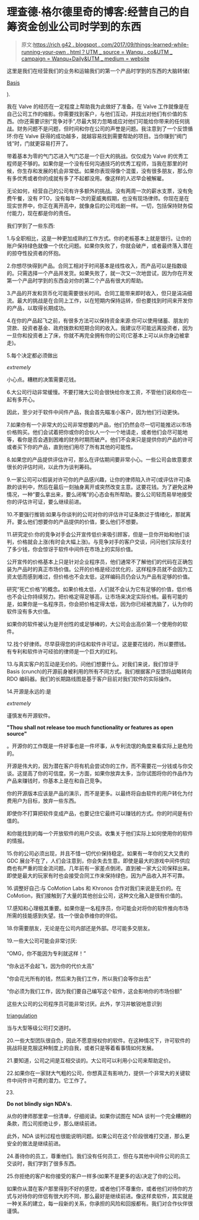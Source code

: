 # 理查德·格尔德里奇的博客:经营自己的自筹资金创业公司时学到的东西

> 原文:[https://rich g42 . blogspot . com/2017/09/things-learned-while-running-your-own . html？UTM _ source = Wanqu . co&UTM _ campaign = Wanqu+Daily&UTM _ medium = website](https://richg42.blogspot.com/2017/09/things-learned-while-running-your-own.html?utm_source=wanqu.co&utm_campaign=Wanqu+Daily&utm_medium=website)

这里是我们在经营我们的业务和运输我们的第一个产品时学到的东西的大脑转储(

[Basis](http://www.binomial.info/)

).

我在 Valve 的经历在一定程度上帮助我为此做好了准备。在 Valve 工作就像是在自己公司工作的缩影。你需要找到客户，与他们互动，并找出对他们有价值的东西。(你还需要识别“竞争对手”,尽最大努力忽略或应对他们可能给你带来的任何挑战。财务问题不是问题，但时间和你在公司的声誉是问题。我注意到了一个反馈循环:你在 Valve 获得的成功越多，就越容易找到需要帮助的项目。当你赚到“阀门钱”时，门就更容易打开了。

带着基本为零的气门芯进入气门芯是一个巨大的挑战。仅仅成为 Valve 的优秀工程师是不够的。如果你是一个没有任何沟通技巧的优秀工程师，当我在那里的时候，你生存和发展的机会非常低。如果你表现得像个混蛋，没有很多朋友，那么你有多优秀或者你的成就有多了不起都没用。像这样的人迟早会被解雇。

无论如何，经营自己的公司有许多额外的挑战。没有两周一次的薪水支票，没有免费午餐，没有 PTO，没有每年一次的夏威夷假期，也没有现场律师。你现在是在现实世界中，你正在离开高中，就像身后的公司戏剧一样。一切，包括保持财务偿付能力，现在都是你的责任。

我们学到了一些东西:

1.与全职相比，这是一种更加成熟的工作方式。你的老板基本上就是银行。让你的账户保持绿色就像一个优化问题。如果你失败了，你就会破产，或者最终落入潜在的掠夺性投资者的怀抱。

2.你想尽快得到产品。合同工相对于时间基本是线性收入，而产品可以是指数级的。只需选择一个产品并发货。如果失败了，就一次又一次地尝试，因为你在开发第一个产品时学到的东西会对你的第二个产品有很大的帮助。

3.产品的开发和货币化可能需要很长时间。合同工能带来即时收入，但只是涓涓细流。最大的挑战是在合同上工作，以在短期内保持运转，但也要找到时间来开发你的产品，以取得长期成功。

4.在你的产品起飞之前，有很多方法可以保持资金来源:你可以使用储蓄、朋友的贷款、投资者基金、政府拨款和短期合同的收入。我建议尽可能远离投资者，因为一旦你和投资者上了床，你就不再完全拥有你的公司(它基本上可以从你身边被拿走)。

5.每个决定都必须做出

*extremely*

小心点。糟糕的决策需要花钱。

6.大公司行动非常缓慢。不要打赌大公司会很快给你发工资，不管他们说和你在一起有多开心。

因此，至少对于软件中间件产品，我会首先瞄准小客户，因为他们行动更快。

7.如果你有一个非常大的公司非常想要的产品，他们仍然会尽一切可能推迟以市场价格购买。他们会试着把你或你的合伙人一个一个地请走，或者他们会尽可能地等，看你是否会遇到困难的财务时期而破产。他们不会来只是提供你的产品的许可或者买下你的产品，直到他们用尽了所有其他的可能性。

8.如果您的产品提供评估许可，那么在评估期间要非常小心。一些公司会故意要求很长的评估时间，以此作为谈判筹码。

9.一家公司可以假装对许可你的产品感兴趣，让你的律师陷入许可(或评估许可)条款的谈判中，然后在最后一刻抽身离开或突然改变主意。这要花钱。为了避免这种情况，一种“要么拿出来，要么闭嘴”的心态会有所帮助。要么公司轻而易举地接受你的评估许可证，要么继续前进。

10.不要强行推销:如果与你谈判的公司对你的评估许可证条款过于情绪化，那就离开。要么他们想要你的产品提供的价值，要么他们不想要。

11.研究定价:你的竞争对手会公开宣传低价来吸引顾客，但是一旦你开始和他们谈判，价格就会上涨(有时会大幅上涨)。与竞争对手的客户交谈，问问他们实际支付了多少钱，你会惊讶于软件中间件在市场上的实际价值。

公开宣传的价格基本上只是针对企业程序员，他们通常不了解他们的代码在正确包装为产品时的真正市场价值。公开的价格是经过优化的，这样程序员就不会因为工资太低而感到难过，但价格也不会太低，这样编码员仍会认为产品有足够的价值。

研究“死亡价格”的概念。如果价格太低，人们就不会认为它有足够的价值，低价格也不会让你持续努力。把价格定得足够高，让市场来决定实际价格。最有可能的是，如果你是一名程序员，你会把价格定得太低，因为你已经被洗脑了，认为你的软件没有多大价值。

如果你的软件被认为是开创性的或足够棒的，大公司会出高价第一个使用你的软件。

12.找个好律师。尽早获得您的评估和软件许可证。这是要花钱的，所以要攒钱。有专利和软件许可经验的律师是一个巨大的红利。

13.与真实客户的互动是无价的。问他们想要什么。对我们来说，我们惊讶于 Basis (crunch)的开源前身被利用的所有不同方式。我们根据客户反馈将战略转向 RDO 编码器。我们的长期路线图是基于客户目前对我们软件的实际操作。

14.开源是永远的:是

*extremely*

谨慎发布开源软件。

**"Thou shall not release too much functionality or features as open source"**

。开源你的工作既是一件好事也是一件坏事，从专利流氓的角度来看实际上是危险的。

开源是伟大的，因为潜在客户将有机会尝试你的工作，而不需要花一分钱或与你交谈。这提高了你的可信度。另一方面，如果你放弃太多，当你试图将你的作品作为产品来赚钱时，你基本上是在和自己竞争。

你的开源版本应该是产品的演示，而不是更多。以最终将自由软件的用户转化为付费用户为目标，放弃一些东西。

即使你不打算把软件变成产品，也要记住它最终可以赚钱的方式。你的时间是有价值的。

和你能找到的每一个开放软件的用户交谈。收集关于他们实际上如何使用你的软件的情报。

15.你的公司必须出现，并且不惜一切代价保持稳定。如果有一年你的又大又贵的 GDC 展台不在了，人们会注意到，你会失去生意。即使是最大的游戏中间件供应商也有严重的现金流问题。几年前有一家差点倒闭，直到被一家大公司保释出来。即使是最大的玩家有时也会接受合同工作来保持绿色，因为产品收入并不可靠。

16.调整好自己:与 CoMotion Labs 和 Khronos 合作对我们来说是无价的。在 CoMotion，我们接触到了大量的其他创业公司，这种文化融入是很有价值的。

17.感知和心理极其重要。如果你是一名程序员，你可能会对将你的软件推向市场所需的技能感到失望。找一个很会恭维你的伴侣。

18.你需要朋友，无论是在公司内部还是外部。尽可能多交朋友。

19.一些大公司可能会非常讨厌:

“OMG，你不能因为专利就这样！”

“你永远不会起飞，因为你的代价太高”

"你会花光所有的钱，然后来为我们工作，所以我们会等你出去"

“你必须为我们工作，因为我们要自己编写这个软件，这会影响你的市场份额”

这些大公司的公司程序员可能非常讨厌。此外，学习并敏锐地意识到

[triangulation](https://en.wikipedia.org/wiki/Triangulation_(psychology))

当与大型等级公司打交道时。

20.一些大型团队很自负，因此不愿意授权你的软件。在这种情况下，许可软件的挑战将是克服这种制度上的自我，或者只是等着看事情如何发展。

21.要知道，公司之间是互相交谈的。大公司可以利用小公司来帮助定价。

22.如果你在一家财大气粗的公司，你想真正有影响力，提供一个非常大的关键软件中间件许可费的潜力。它工作了。

23.

**Do not blindly sign NDA's.**

从你的律师那里拿一份清单，仔细阅读。如果你试图在 NDA 谈判一个完全糟糕的条款，而公司拒绝让步，那么继续前进。

此外，NDA 谈判过程也很能说明问题。如果公司在这个阶段很难打交道，那么更安全的做法是继续前进。

24.善待你的员工，尊重他们。我们没有任何员工，但在与其他中间件公司的员工交谈时，我们学到了很多东西。

25.你拒绝的客户和你接受的客户一样多(如果不是更多的话)决定了你的公司。

如果你从潜在客户那里得到不好的感觉，或者他们不尊重你，或者他们对待你的方式与对待你的伴侣有很大的不同，那么最好是继续前进。像这样卖软件，其实就是一种关系的建立，每一段新的关系，你承担的风险和回报都有。我们对合作伙伴很谨慎。